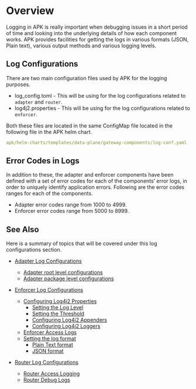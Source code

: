 # Overview

Logging in APK is really important when debugging issues in a short period of time and looking into the underlying details of how each component works. APK provides facilities for getting the logs in various formats (JSON, Plain text), various output methods and various logging levels.

## Log Configurations

There are two main configuration files used by APK for the logging purposes.

- log_config.toml - This will be using for the log configurations related to `adapter` and `router`.
- log4j2.properties - This will be using for the log configurations related to `enforcer`.

Both these files are located in the same ConfigMap file located in the following file in the APK helm chart.

```yaml
apk/helm-charts/templates/data-plane/gateway-components/log-conf.yaml
```

## Error Codes in Logs 

In addition to these, the adapter and enforcer components have been defined with a set of error codes for each of the components’ error logs, in order to uniquely identify application errors. Following are the error codes ranges for each of the components.

- Adapter error codes range from 1000 to 4999.
- Enforcer error codes range from 5000 to 8999.


## See Also

Here is a summary of topics that will be covered under this log configurations section.

- [Adapter Log Configurations](../configure-logs-adapter/)
    - [Adapter root level configurations](../configure-logs-adapter#adapter-root-level-configurations)
    - [Adapter package level configurations](../configure-logs-adapter#adapter-package-level-configurations)

- [Enforcer Log Configurations](../configure-logs-enforcer)
    - [Configuring Log4j2 Properties](../configure-logs-enforcer/#configuring-log4j2-properties)
        - [Setting the Log Level](../configure-logs-enforcer/#setting-the-log-level)
        - [Setting the Threshold](../configure-logs-enforcer/#setting-the-threshold)
        - [Configuring Log4j2 Appenders](../configure-logs-enforcer/#configuring-log4j2-appenders)
        - [Configuring Log4j2 Loggers](../configure-logs-enforcer/#configuring-log4j2-loggers)
    - [Enforcer Access Logs](../configure-logs-enforcer/#enforcer-access-logs)
    - [Setting the log format](../configure-logs-enforcer/#setting-the-log-format)
        - [Plain Text format](../configure-logs-enforcer/#plain-text-format)
        - [JSON format](../configure-logs-enforcer/#json-format)

- [Router Log Configurations](../configure-logs-router/#router-log-configurations)
    - [Router Access Logging](../configure-logs-router/#router-access-logging)
    - [Router Debug Logs](../configure-logs-router/#router-debug-logs)
